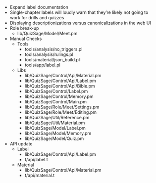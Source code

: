 - Expand label documentation
- Single-chapter labels will loudly warn that they’re likely not going to work for drills and quizzes
- Displaying descriptionizations versus canonicalizations in the web UI
- Role break-up
    - lib/QuizSage/Model/Meet.pm
- Manual Checks
    - Tools
        - tools/analysis/no_triggers.pl
        - tools/analysis/rulings.pl
        - tools/material/json_build.pl
        - tools/app/label.pl
    - Libs
        - lib/QuizSage/Control/Api/Material.pm
        - lib/QuizSage/Control/Api/Label.pm
        - lib/QuizSage/Control/Api/Bible.pm
        - lib/QuizSage/Control/Label.pm
        - lib/QuizSage/Control/Memory.pm
        - lib/QuizSage/Control/Main.pm
        - lib/QuizSage/Role/Meet/Settings.pm
        - lib/QuizSage/Role/Meet/Editing.pm
        - lib/QuizSage/Util/Reference.pm
        - lib/QuizSage/Util/Material.pm
        - lib/QuizSage/Model/Label.pm
        - lib/QuizSage/Model/Memory.pm
        - lib/QuizSage/Model/Quiz.pm
- API update
    - Label
        - lib/QuizSage/Control/Api/Label.pm
        - t/api/label.t
    - Material
        - lib/QuizSage/Control/Api/Material.pm
        - t/api/material.t
